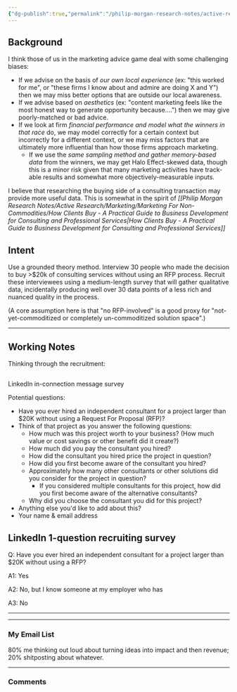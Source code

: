 ```yaml
---
{"dg-publish":true,"permalink":"/philip-morgan-research-notes/active-research/rfp-less-indie-consulting-dynamics/"}
---
```


## Background

I think those of us in the marketing advice game deal with some challenging biases:

- If we advise on the basis of *our own local experience* (ex: "this worked for me", or "these firms I know about and admire are doing X and Y") then we may miss better options that are outside our local awareness.
- If we advise based on *aesthetics* (ex: "content marketing feels like the most honest way to generate opportunity because....") then we may give poorly-matched or bad advice.
- If we look at firm *financial performance and model what the winners in that race* do, we may model correctly for a certain context but incorrectly for a different context, or we may miss factors that are ultimately more influential than how those firms approach marketing.
	- If we use the *same sampling method and gather memory-based data* from the winners, we may get Halo Effect-skewed data, though this is a minor risk given that many marketing activities have track-able results and somewhat more objectively-measurable inputs.

I believe that researching the buying side of a consulting transaction may provide more useful data. This is somewhat in the spirit of *[[Philip Morgan Research Notes/Active Research/Marketing/Marketing For Non-Commodities/How Clients Buy - A Practical Guide to Business Development for Consulting and Professional Services|How Clients Buy - A Practical Guide to Business Development for Consulting and Professional Services]]*

## Intent

Use a grounded theory method. Interview 30 people who made the decision to buy >$20k of consulting services without using an RFP process. Recruit these interviewees using a medium-length survey that will gather qualitative data, incidentally producing well over 30 data points of a less rich and nuanced quality in the process.

(A core assumption here is that "no RFP-involved" is a good proxy for "not-yet-commoditized or completely un-commoditized solution space".)

---

## Working Notes

Thinking through the recruitment:

## 
<div class="transclusion">

LinkedIn in-connection message survey

Potential questions:

- Have you ever hired an independent consultant for a project larger than $20K without using a Request For Proposal (RFP)?
- Think of that project as you answer the following questions:
	- How much was this project worth to your business? (How much value or cost savings or other benefit did it create?)
	- How much did you pay the consultant you hired?
	- How did the consultant you hired price the project in question?
	- How did you first become aware of the consultant you hired?
	- Approximately how many other consultants or other solutions did you consider for the project in question?
		- If you considered multiple consultants for this project, how did you first become aware of the alternative consultants?
	- Why did you choose the consultant you did for this project?
- Anything else you'd like to add about this?
- Your name & email address
</div>




## LinkedIn 1-question recruiting survey


Q: Have you ever hired an independent consultant for a project larger than $20K without using a RFP?

A1: Yes

A2: No, but I know someone at my employer who has

A3: No

---







<div class="transclusion">

---

### My Email List

80% me thinking out loud about turning ideas into impact and then revenue; 20% shitposting about whatever.

<script async data-uid="7f3b9aa331" src="https://philip-morgan-consulting.ck.page/7f3b9aa331/index.js"></script>
</div>



<div class="transclusion">

---

### Comments

&nbsp;

<script src="https://utteranc.es/client.js"
        repo="philipmorg/philip-morgan-research-notes"
        issue-term="pathname"
        label="comment"
        theme="github-light"
        crossorigin="anonymous"
        async>
</script>

&nbsp;
</div>


